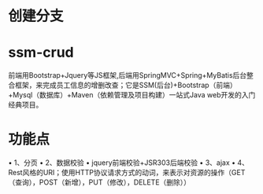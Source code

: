 # 创建分支
# ssm-crud
前端用Bootstrap+Jquery等JS框架,后端用SpringMVC+Spring+MyBatis后台整合框架，来完成员工信息的增删改查；它是SSM(后台)+Bootstrap（前端）+Mysql（数据库）+Maven（依赖管理及项目构建）一站式Java web开发的入门经典项目。
# 功能点
• 1、分页
• 2、数据校验
• jquery前端校验+JSR303后端校验
• 3、ajax
• 4、Rest风格的URI；使用HTTP协议请求方式的动词，来表示对资源的操作（GET（查询），POST（新增），PUT（修改），DELETE（删除））

